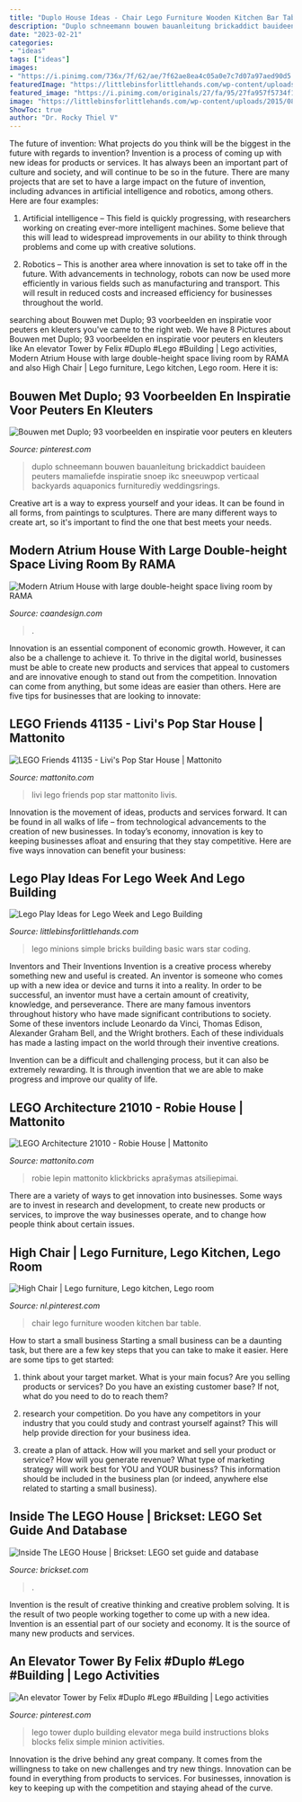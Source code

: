 ```yaml
---
title: "Duplo House Ideas - Chair Lego Furniture Wooden Kitchen Bar Table"
description: "Duplo schneemann bouwen bauanleitung brickaddict bauideen peuters mamaliefde inspiratie snoep ikc sneeuwpop verticaal backyards aquaponics furniturediy weddingsrings"
date: "2023-02-21"
categories:
- "ideas"
tags: ["ideas"]
images:
- "https://i.pinimg.com/736x/7f/62/ae/7f62ae8ea4c05a0e7c7d07a97aed90d5.jpg"
featuredImage: "https://littlebinsforlittlehands.com/wp-content/uploads/2015/08/LEGO-Minions-Made-with-Basic-LEGO-Bricks.jpg"
featured_image: "https://i.pinimg.com/originals/27/fa/95/27fa957f5734f1d7b7fc259d57488b77.jpg"
image: "https://littlebinsforlittlehands.com/wp-content/uploads/2015/08/LEGO-Minions-Made-with-Basic-LEGO-Bricks.jpg"
ShowToc: true
author: "Dr. Rocky Thiel V"
---
```



The future of invention: What projects do you think will be the biggest in the future with regards to invention?
Invention is a process of coming up with new ideas for products or services. It has always been an important part of culture and society, and will continue to be so in the future. There are many projects that are set to have a large impact on the future of invention, including advances in artificial intelligence and robotics, among others. Here are four examples:
1) Artificial intelligence – This field is quickly progressing, with researchers working on creating ever-more intelligent machines. Some believe that this will lead to widespread improvements in our ability to think through problems and come up with creative solutions.

2) Robotics – This is another area where innovation is set to take off in the future. With advancements in technology, robots can now be used more efficiently in various fields such as manufacturing and transport. This will result in reduced costs and increased efficiency for businesses throughout the world.

	

		
searching about Bouwen met Duplo; 93 voorbeelden en inspiratie voor peuters en kleuters you've came to the right web. We have 8 Pictures about Bouwen met Duplo; 93 voorbeelden en inspiratie voor peuters en kleuters like An elevator Tower by Felix #Duplo #Lego #Building | Lego activities, Modern Atrium House with large double-height space living room by RAMA and also High Chair | Lego furniture, Lego kitchen, Lego room. Here it is:
		
    
## Bouwen Met Duplo; 93 Voorbeelden En Inspiratie Voor Peuters En Kleuters

<img loading=lazy src="https://i.pinimg.com/736x/7f/62/ae/7f62ae8ea4c05a0e7c7d07a97aed90d5.jpg" onerror="this.onerror=null;this.src='https://tse3.mm.bing.net/th?id=OIP.GqfvhKCQr3HItoWyqLjO5QHaHa&amp;pid=15.1';" alt="Bouwen met Duplo; 93 voorbeelden en inspiratie voor peuters en kleuters">

_Source: pinterest.com_

>duplo schneemann bouwen bauanleitung brickaddict bauideen peuters mamaliefde inspiratie snoep ikc sneeuwpop verticaal backyards aquaponics furniturediy weddingsrings. 

	

Creative art is a way to express yourself and your ideas. It can be found in all forms, from paintings to sculptures. There are many different ways to create art, so it's important to find the one that best meets your needs.

    
## Modern Atrium House With Large Double-height Space Living Room By RAMA

<img loading=lazy src="https://www.caandesign.com/wp-content/uploads/2016/05/modern-atrium-house-large-double-height-space-living-room-rama-construccion-y-arquitectura-12-696x857.jpg" onerror="this.onerror=null;this.src='https://tse3.mm.bing.net/th?id=OIP.XatqxQYym_FWsIWrpKTJSwHaJH&amp;pid=15.1';" alt="Modern Atrium House with large double-height space living room by RAMA">

_Source: caandesign.com_

>. 

	

Innovation is an essential component of economic growth. However, it can also be a challenge to achieve it. To thrive in the digital world, businesses must be able to create new products and services that appeal to customers and are innovative enough to stand out from the competition. Innovation can come from anything, but some ideas are easier than others. Here are five tips for businesses that are looking to innovate:

    
## LEGO Friends 41135 - Livi&#039;s Pop Star House | Mattonito

<img loading=lazy src="https://static.mattonito.com/img/products/6977/cdec2ac3-7606-4100-bb1b-87073e137e60.jpg" onerror="this.onerror=null;this.src='https://tse1.mm.bing.net/th?id=OIP.coSPHz991bEP13nPZliRIwHaGu&amp;pid=15.1';" alt="LEGO Friends 41135 - Livi&#039;s Pop Star House | Mattonito">

_Source: mattonito.com_

>livi lego friends pop star mattonito livis. 

	

Innovation is the movement of ideas, products and services forward. It can be found in all walks of life – from technological advancements to the creation of new businesses. In today’s economy, innovation is key to keeping businesses afloat and ensuring that they stay competitive. Here are five ways innovation can benefit your business: 

    
## Lego Play Ideas For Lego Week And Lego Building

<img loading=lazy src="https://littlebinsforlittlehands.com/wp-content/uploads/2015/08/LEGO-Minions-Made-with-Basic-LEGO-Bricks.jpg" onerror="this.onerror=null;this.src='https://tse2.mm.bing.net/th?id=OIP.GedCd0RED8e3NVpAezhb_QHaKb&amp;pid=15.1';" alt="Lego Play Ideas for Lego Week and Lego Building">

_Source: littlebinsforlittlehands.com_

>lego minions simple bricks building basic wars star coding. 

	

Inventors and Their Inventions
Invention is a creative process whereby something new and useful is created. An inventor is someone who comes up with a new idea or device and turns it into a reality. In order to be successful, an inventor must have a certain amount of creativity, knowledge, and perseverance.
There are many famous inventors throughout history who have made significant contributions to society. Some of these inventors include Leonardo da Vinci, Thomas Edison, Alexander Graham Bell, and the Wright brothers. Each of these individuals has made a lasting impact on the world through their inventive creations.

Invention can be a difficult and challenging process, but it can also be extremely rewarding. It is through invention that we are able to make progress and improve our quality of life.

    
## LEGO Architecture 21010 - Robie House | Mattonito

<img loading=lazy src="https://static.mattonito.com/img/products/3015/de067409-d4df-4ade-8c42-3749f15612b8.jpg" onerror="this.onerror=null;this.src='https://tse1.mm.bing.net/th?id=OIP.dDy_os1X_DOtMSewfrEoLwHaGw&amp;pid=15.1';" alt="LEGO Architecture 21010 - Robie House | Mattonito">

_Source: mattonito.com_

>robie lepin mattonito klickbricks aprašymas atsiliepimai. 

	

There are a variety of ways to get innovation into businesses. Some ways are to invest in research and development, to create new products or services, to improve the way businesses operate, and to change how people think about certain issues. 

    
## High Chair | Lego Furniture, Lego Kitchen, Lego Room

<img loading=lazy src="https://i.pinimg.com/736x/bd/ef/c8/bdefc87a0d9df4bc44888e4925efffd8.jpg" onerror="this.onerror=null;this.src='https://tse4.mm.bing.net/th?id=OIP.vyNWQsJOoRKMJXl1jRgvOgHaFb&amp;pid=15.1';" alt="High Chair | Lego furniture, Lego kitchen, Lego room">

_Source: nl.pinterest.com_

>chair lego furniture wooden kitchen bar table. 

	

How to start a small business
Starting a small business can be a daunting task, but there are a few key steps that you can take to make it easier. Here are some tips to get started:
1. think about your target market. What is your main focus? Are you selling products or services? Do you have an existing customer base? If not, what do you need to do to reach them?

2. research your competition. Do you have any competitors in your industry that you could study and contrast yourself against? This will help provide direction for your business idea.

3. create a plan of attack. How will you market and sell your product or service? How will you generate revenue? What type of marketing strategy will work best for YOU and YOUR business? This information should be included in the business plan (or indeed, anywhere else related to starting a small business).

    
## Inside The LEGO House | Brickset: LEGO Set Guide And Database

<img loading=lazy src="https://c1.staticflickr.com/5/4208/35109269935_0494b2ec40_b.jpg" onerror="this.onerror=null;this.src='https://tse4.mm.bing.net/th?id=OIP._aeX2PKR5_s6KimRRKZPsgHaFj&amp;pid=15.1';" alt="Inside The LEGO House | Brickset: LEGO set guide and database">

_Source: brickset.com_

>. 

	

Invention is the result of creative thinking and creative problem solving. It is the result of two people working together to come up with a new idea. Invention is an essential part of our society and economy. It is the source of many new products and services.

    
## An Elevator Tower By Felix #Duplo #Lego #Building | Lego Activities

<img loading=lazy src="https://i.pinimg.com/originals/27/fa/95/27fa957f5734f1d7b7fc259d57488b77.jpg" onerror="this.onerror=null;this.src='https://tse2.mm.bing.net/th?id=OIP.t39Khw89BRl9GY4HAt5qhQHaNK&amp;pid=15.1';" alt="An elevator Tower by Felix #Duplo #Lego #Building | Lego activities">

_Source: pinterest.com_

>lego tower duplo building elevator mega build instructions bloks blocks felix simple minion activities. 

	

Innovation is the drive behind any great company. It comes from the willingness to take on new challenges and try new things. Innovation can be found in everything from products to services. For businesses, innovation is key to keeping up with the competition and staying ahead of the curve.

